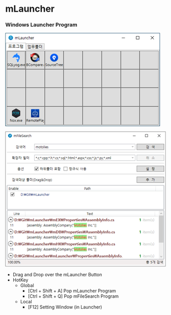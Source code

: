 # mLauncher

### Windows Launcher Program

![mLauncher](https://github.com/motolies/mLauncher/blob/master/doc/imange/mainImange.png)

![mFileSearch](https://github.com/motolies/mLauncher/blob/master/doc/imange/mFileSearchMainImage.png)

- Drag and Drop over the mLauncher Button
- HotKey 
  - Global
    - [Ctrl + Shift + A] Pop mLauncher Program
    - [Ctrl + Shift + Q] Pop mFileSearch Program
  - Local
    - [F12] Setting Window (in Launcher)


